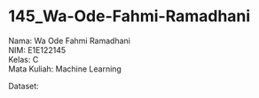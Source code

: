# 145_Wa-Ode-Fahmi-Ramadhani

Nama: Wa Ode  Fahmi Ramadhani <br>
NIM: E1E122145 <br>
Kelas: C <br>
Mata Kuliah: Machine Learning <br>

Dataset: 
